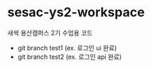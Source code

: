 # sesac-ys2-workspace

새싹 용산캠퍼스 2기 수업용 코드

- git branch test1 (ex. 로그인 ui 완료)
- git branch test2 (ex. 로그인 api 완료)
